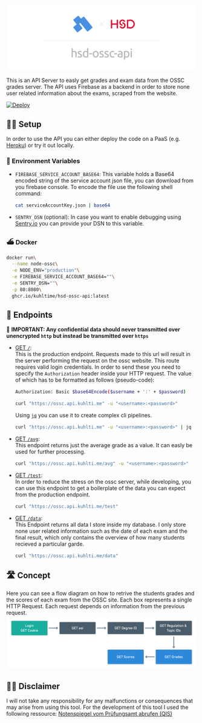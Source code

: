 <p align="center">
  <img src="./assets/banner.png" alt="Banner" max-height="240px">
</p>

This is an API Server to easly get grades and exam data from the OSSC grades server. The API uses Firebase as a backend in order to store none user related information about the exams, scraped from the website.

[![Deploy](https://www.herokucdn.com/deploy/button.svg)](https://heroku.com/deploy?template=https://github.com/KuhlTime/hsd-ossc-api/tree/main)

## 👩‍💻 Setup

In order to use the API you can either deploy the code on a PaaS (e.g. [Heroku](https://heroku.com)) or try it out locally.

### 👾 Environment Variables

- `FIREBASE_SERVICE_ACCOUNT_BASE64`: This variable holds a Base64 encoded string of the service account json file, you can download from you firebase console. To encode the file use the following shell command:

	```sh
  cat serviceAccountKey.json | base64
	```
- `SENTRY_DSN` (optional): In case you want to enable debugging using [Sentry.io](https://sentry.io) you can provide your DSN to this variable.

### ⛴ Docker

```sh
docker run\
  --name node-ossc\
  -e NODE_ENV="production"\
  -e FIREBASE_SERVICE_ACCOUNT_BASE64=""\
  -e SENTRY_DSN=""\
  -p 80:8080\
  ghcr.io/kuhltime/hsd-ossc-api:latest
```

## 🌈 Endpoints

🚨 **IMPORTANT: Any confidential data should never transmitted over unencrypted `http` but instead be transmitted over `https`**

- [GET `/`](https://ossc.api.kuhlti.me/):<br>
	This is the production endpoint. Requests made to this url will result in the server performing the request on the ossc website. This route requires valid login credentials. In order to send these you need to specify the `Authorization` header inside your HTTP request. The value of which has to be formatted as follows (pseudo-code):

	```sh
	Authorization: Basic $base64Encode($username + ':' + $password)
	```

	```sh
	curl "https://ossc.api.kuhlti.me" -u "<username>:<password>"
	```

	Using [`jq`](https://stedolan.github.io/jq/) you can use it to create complex cli pipelines.

	```sh
	curl "https://ossc.api.kuhlti.me" -u "<username>:<password>" | jq
	```

- [GET `/avg`](https://ossc.api.kuhlti.me/avg):<br>
	This endpoint returns just the average grade as a value. It can easly be used for further processing.

	```sh
	curl "https://ossc.api.kuhlti.me/avg" -u "<username>:<password>"
	```

- [GET `/test`](https://ossc.api.kuhlti.me/test):<br>
	In order to reduce the stress on the ossc server, while developing, you can use this endpoint to get a boilerplate of the data you can expect from the production endpoint.

	```sh
	curl "https://ossc.api.kuhlti.me/test"
	```

- [GET `/data`](https://ossc.api.kuhlti.me/data):<br>
	This Endpoint returns all data I store inside my database. I only store none user related information such as the date of each exam and the final result, which only contains the overview of how many students recieved a particular garde.

	```sh
	curl "https://ossc.api.kuhlti.me/data"
	```
	
## 🛣 Concept

Here you can see a flow diagram on how to retrive the students grades and the scores of each exam from the OSSC site. Each box represents a single HTTP Request. Each request depends on information from the previous request.
![Request Flowchart](assets/request-flow.png)

## 👨‍⚖️ Disclaimer

I will not take any responsibility for any malfunctions or consequences that may arise from using this tool. For the development of this tool I used the following ressource: [Notenspiegel vom Prüfungsamt abrufen (QIS)](https://www.python-forum.de/viewtopic.php?t=9870)
